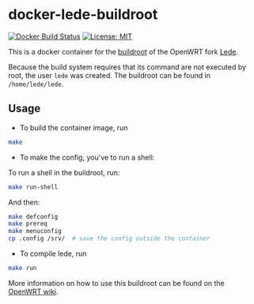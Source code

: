 docker-lede-buildroot
========================
[![Docker Build Status](http://hubstatus.container42.com/noonien/lede-buildroot)](https://registry.hub.docker.com/u/noonien/lede-buildroot)
[![License: MIT](http://img.shields.io/badge/license-MIT-blue.svg?style=flat-square)](https://github.com/noonien/docker-lede-buildroot/blob/master/LICENSE)


This is a docker container for the 
[buildroot](http://wiki.openwrt.org/doc/howto/buildroot.exigence)
of the OpenWRT fork [Lede](https://lede-project.org/).

Because the build system requires that its command are not executed by root,
the user `lede` was created. The buildroot can be found in
`/home/lede/lede`.

Usage
-----

 - To build the container image, run

```sh
make
```

 - To make the config, you've to run a shell:

To run a shell in the buildroot, run:
```sh
make run-shell
```

And then:

```sh
make defconfig
make prereq
make menuconfig
cp .config /srv/  # save the config outside the container
```

 - To compile lede, run

```sh
make run
```

More information on how to use this buildroot can be found on the
[OpenWRT wiki](http://wiki.openwrt.org/doc/howto/build).
